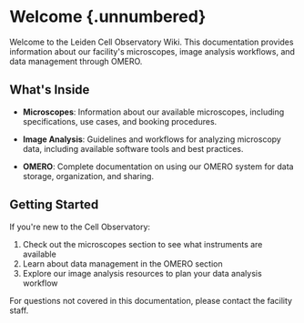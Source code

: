 # Welcome {.unnumbered}

Welcome to the Leiden Cell Observatory Wiki. This documentation provides information about our facility's microscopes, image analysis workflows, and data management through OMERO.

## What's Inside

- **Microscopes**: Information about our available microscopes, including specifications, use cases, and booking procedures.

- **Image Analysis**: Guidelines and workflows for analyzing microscopy data, including available software tools and best practices.

- **OMERO**: Complete documentation on using our OMERO system for data storage, organization, and sharing.

## Getting Started

If you're new to the Cell Observatory:

1. Check out the microscopes section to see what instruments are available
2. Learn about data management in the OMERO section
3. Explore our image analysis resources to plan your data analysis workflow

For questions not covered in this documentation, please contact the facility staff.
